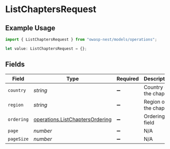 # ListChaptersRequest

## Example Usage

```typescript
import { ListChaptersRequest } from "owasp-nest/models/operations";

let value: ListChaptersRequest = {};
```

## Fields

| Field                                                                              | Type                                                                               | Required                                                                           | Description                                                                        |
| ---------------------------------------------------------------------------------- | ---------------------------------------------------------------------------------- | ---------------------------------------------------------------------------------- | ---------------------------------------------------------------------------------- |
| `country`                                                                          | *string*                                                                           | :heavy_minus_sign:                                                                 | Country of the chapter                                                             |
| `region`                                                                           | *string*                                                                           | :heavy_minus_sign:                                                                 | Region of the chapter                                                              |
| `ordering`                                                                         | [operations.ListChaptersOrdering](../../models/operations/listchaptersordering.md) | :heavy_minus_sign:                                                                 | Ordering field                                                                     |
| `page`                                                                             | *number*                                                                           | :heavy_minus_sign:                                                                 | N/A                                                                                |
| `pageSize`                                                                         | *number*                                                                           | :heavy_minus_sign:                                                                 | N/A                                                                                |